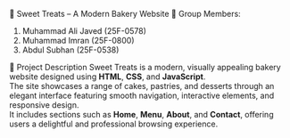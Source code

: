 🍰 Sweet Treats – A Modern Bakery Website
👥 Group Members:
1. Muhammad Ali Javed (25F-0578)
2. Muhammad Imran (25F-0800)
3. Abdul Subhan (25F-0538)

📝 Project Description
Sweet Treats is a modern, visually appealing bakery website designed using **HTML**, **CSS**, and **JavaScript**.  
The site showcases a range of cakes, pastries, and desserts through an elegant interface featuring smooth navigation, interactive elements, and responsive design.  
It includes sections such as **Home**, **Menu**, **About**, and **Contact**, offering users a delightful and professional browsing experience.
